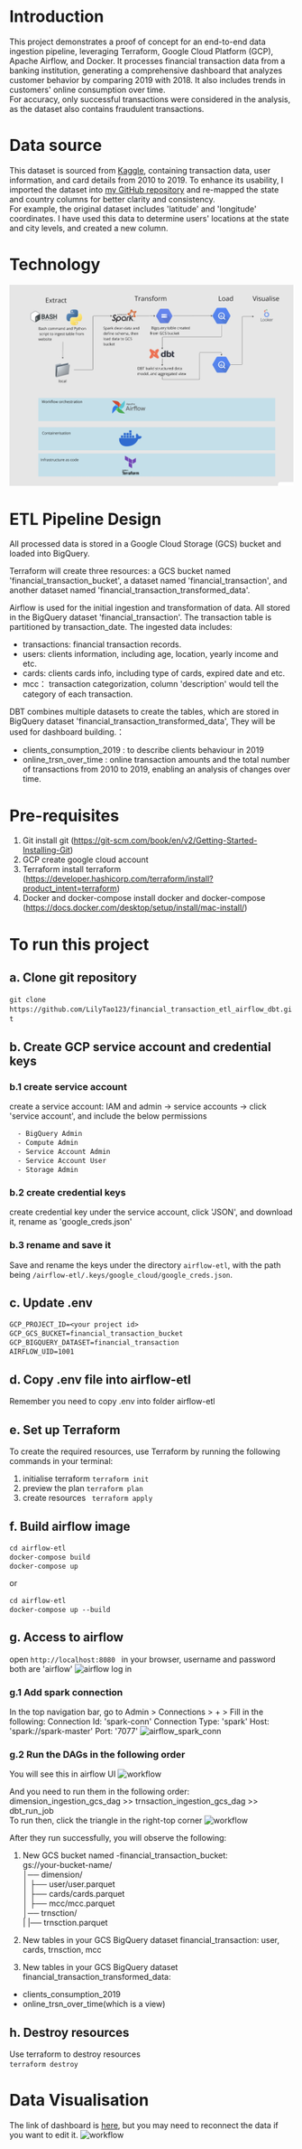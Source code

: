 # Introduction
This project demonstrates a proof of concept for an end-to-end data ingestion pipeline, leveraging Terraform, Google Cloud Platform (GCP), Apache Airflow, and Docker. It processes financial transaction data from a banking institution, generating a comprehensive dashboard that analyzes customer behavior by comparing 2019 with 2018. It also includes trends in customers' online consumption over time.  
For accuracy, only successful transactions were considered in the analysis, as the dataset also contains fraudulent transactions.

# Data source
This dataset is sourced from [Kaggle](https://www.kaggle.com/datasets/computingvictor/transactions-fraud-datasets/data), containing transaction data, user information, and card details from 2010 to 2019. To enhance its usability, I imported the dataset into [my GitHub repository](https://github.com/LilyTao123/financial-transaction-data/tags) and re-mapped the state and country columns for better clarity and consistency.  
For example, the original dataset includes 'latitude' and 'longitude' coordinates. I have used this data to determine users' locations at the state and city levels, and created a new column.

# Technology
![workflow](media/workflows.png)
# ETL Pipeline Design
All processed data is stored in a Google Cloud Storage (GCS) bucket and loaded into BigQuery.  

Terraform will create three resources: a GCS bucket named 'financial_transaction_bucket', a dataset named 'financial_transaction', and another dataset named 'financial_transaction_transformed_data'.  

Airflow is used for the initial ingestion and transformation of data. All stored in the BigQuery dataset 'financial_transaction'. The transaction table is partitioned by transaction_date. The ingested data includes:  
* transactions: financial transaction records.  
* users: clients information, including age, location, yearly income and etc.  
* cards: clients cards info, including type of cards, expired date and etc.  
* mcc： transaction categorization, column 'description' would tell the category of each transaction.  

DBT combines multiple datasets to create the tables, which are stored in BigQuery dataset 'financial_transaction_transformed_data', They will be used for dashboard building.：  
* clients_consumption_2019 : to describe clients behaviour in 2019  
* online_trsn_over_time : online transaction amounts and the total number of transactions from 2010 to 2019, enabling an analysis of changes over time.

# Pre-requisites
1. Git
   install git (https://git-scm.com/book/en/v2/Getting-Started-Installing-Git)
2. GCP
   create google cloud account
3. Terraform
   install terraform (https://developer.hashicorp.com/terraform/install?product_intent=terraform)
4. Docker and docker-compose
   install docker and docker-compose (https://docs.docker.com/desktop/setup/install/mac-install/)

# To run this project
## a. Clone git repository
``` git clone https://github.com/LilyTao123/financial_transaction_etl_airflow_dbt.git ```
## b. Create GCP service account and credential keys
### b.1 create service account
create a service account: IAM and admin -> service accounts -> click 'service account', and include the below permissions
```
  - BigQuery Admin
  - Compute Admin
  - Service Account Admin
  - Service Account User
  - Storage Admin
``` 
### b.2 create credential keys
create credential key under the service account, click 'JSON', and download it, rename as 'google_creds.json'

### b.3 rename and save it
Save and rename the keys under the directory ```airflow-etl```, with the path being ```/airflow-etl/.keys/google_cloud/google_creds.json```.

## c. Update .env
```  
GCP_PROJECT_ID=<your project id>
GCP_GCS_BUCKET=financial_transaction_bucket
GCP_BIGQUERY_DATASET=financial_transaction
AIRFLOW_UID=1001
```

## d. Copy .env file into airflow-etl
Remember you need to copy .env into folder airflow-etl

## e. Set up Terraform
To create the required resources, use Terraform by running the following commands in your terminal:

1. initialise terraform
   ``` terraform init ```
2. preview the plan
   ``` terraform plan ```
3. create resources
   ``` terraform apply```

## f. Build airflow image
``` 
cd airflow-etl
docker-compose build
docker-compose up
```
or 
```
cd airflow-etl
docker-compose up --build
```


## g. Access to airflow
open ```http://localhost:8080 ``` in your browser, username and password both are 'airflow'
![airflow log in](media/airflowlogin.png)
### g.1 Add spark connection
In the top navigation bar, go to Admin > Connections > + > Fill in the following: Connection Id: 'spark-conn' Connection Type: 'spark' Host: 'spark://spark-master' Port: '7077'
![airflow_spark_conn](media/spark.png)
### g.2 Run the DAGs in the following order
You will see this in airflow UI 
![workflow](media/airflow_dags.png)

And you need to run them in the following order: dimension_ingestion_gcs_dag >> trnsaction_ingestion_gcs_dag >> dbt_run_job  
To run then, click the triangle in the right-top corner
![workflow](media/run_dag.png)

After they run successfully, you will observe the following:
1. New GCS bucket named <your-project-id>-financial_transaction_bucket:  
gs://your-bucket-name/    
│── dimension/    
│   ├── user/user.parquet   
│   ├── cards/cards.parquet  
│   ├── mcc/mcc.parquet    
│── trnsction/  
|   |── trnsction.parquet  


3. New tables in your GCS BigQuery dataset financial_transaction:
  user, cards, trnsction, mcc  
4. New tables in your GCS BigQuery dataset financial_transaction_transformed_data:
  * clients_consumption_2019
  * online_trsn_over_time(which is a view)  
## h. Destroy resources
Use terraform to destroy resources  
``` terraform destroy ```

# Data Visualisation
The link of dashboard is [here](https://lookerstudio.google.com/reporting/5f3042d3-6fa7-48b8-9a3f-a99e3b35a3d7/page/4fgEF/edit), but you may need to reconnect the data if you want to edit it.
![workflow](media/dashboard.png)
